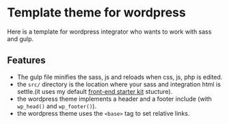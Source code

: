 # Template theme for wordpress

Here is a template for wordpress integrator who wants to work with sass and gulp.

## Features

-   The gulp file minifies the sass, js and reloads when css, js, php is edited.
-   the `src/` directory is the location where your sass and integration html is settle.(it uses my default [front-end starter kit](https://github.com/iStuffs/starter-kit) stucture).
-   the wordpress theme implements a header and a footer include (with `wp_head()` and `wp_footer()`).
-   the wordpress theme uses the `<base>` tag to set relative links.

